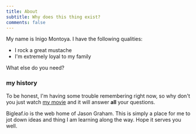 ```yaml
---
title: About
subtitle: Why does this thing exist?
comments: false
---
```


My name is Inigo Montoya. I have the following qualities:

- I rock a great mustache
- I'm extremely loyal to my family

What else do you need?

### my history

To be honest, I'm having some trouble remembering right now, so why don't you just watch [my movie](http://en.wikipedia.org/wiki/The_Princess_Bride_%28film%29) and it will answer **all** your questions.

Bigleaf.io is the web home of Jason Graham.  This is simply a place for me to jot down ideas and thing I am learning along the way.  Hope it serves you well.